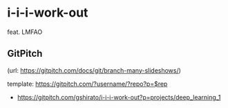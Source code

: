 # i-i-i-work-out

feat. LMFAO

## GitPitch
(url: https://gitpitch.com/docs/git/branch-many-slideshows/)

template: https://gitpitch.com/?username/?repo?p=$rep

- https://gitpitch.com/gshirato/i-i-i-work-out?p=projects/deep_learning_1


